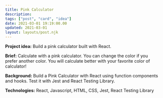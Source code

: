 ```yaml
---
title: Pink Calculator
description:
tags: ["post", "card", "idea"]
date: 2021-03-01 19:19:00.00
updated: 2021-03-01
layout: layouts/post.njk
---
```


**Project idea:** Build a pink calculator built with React.

**Brief:** Calculate with a pink calculator. You can change the color if you prefer another color. You will calculate better with your favorite color of calculator!

**Background:** Build a Pink Calculator with React using function components and hooks. Test it with Jest and React Testing Library.

**Technologies:** React, Javascript, HTML, CSS, Jest, React Testing Library
